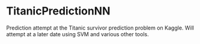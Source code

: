 # TitanicPredictionNN
Prediction attempt at the Titanic survivor prediction problem on Kaggle. Will attempt at a later date using SVM and various other tools.
